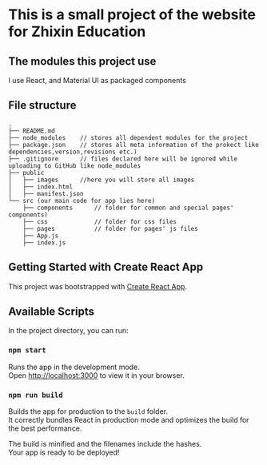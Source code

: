 # This is a small project of the website for Zhixin Education

## The modules this project use
I use React, and Material UI as packaged components

## File structure
```
.
├── README.md 
├── node_modules    // stores all dependent modules for the project
├── package.json    // stores all meta information of the prokect like dependencies,version,revisions etc.)
├── .gitignore      // files declared here will be ignored while uploading to GitHub like node_modules 
├── public           
│   ├── images      //here you will store all images
│   ├── index.html
│   ├── manifest.json
└── src (our main code for app lies here)
    ├── components      // folder for common and special pages' components)
    ├── css             // folder for css files
    ├── pages           // folder for pages' js files
    ├── App.js
    ├── index.js
```

## Getting Started with Create React App

This project was bootstrapped with [Create React App](https://github.com/facebook/create-react-app).

## Available Scripts

In the project directory, you can run:

### `npm start`

Runs the app in the development mode.\
Open [http://localhost:3000](http://localhost:3000) to view it in your browser.


### `npm run build`

Builds the app for production to the `build` folder.\
It correctly bundles React in production mode and optimizes the build for the best performance.

The build is minified and the filenames include the hashes.\
Your app is ready to be deployed!
